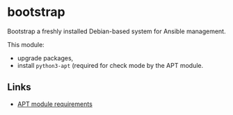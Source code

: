 # bootstrap

Bootstrap a freshly installed Debian-based system for Ansible management.

This module:

- upgrade packages,
- install `python3-apt` (required for check mode by the APT module.

## Links

- [APT module requirements](https://docs.ansible.com/ansible/latest/collections/ansible/builtin/apt_module.html#requirements)
